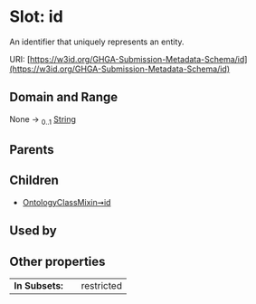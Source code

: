 
# Slot: id


An identifier that uniquely represents an entity.

URI: [https://w3id.org/GHGA-Submission-Metadata-Schema/id](https://w3id.org/GHGA-Submission-Metadata-Schema/id)


## Domain and Range

None &#8594;  <sub>0..1</sub> [String](types/String.md)

## Parents


## Children

 *  [OntologyClassMixin➞id](OntologyClassMixin_id.md)

## Used by


## Other properties

|  |  |  |
| --- | --- | --- |
| **In Subsets:** | | restricted |

